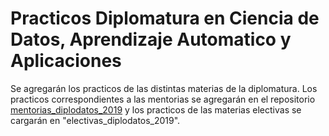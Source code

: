 # Practicos Diplomatura en Ciencia de Datos, Aprendizaje Automatico y Aplicaciones

Se agregarán los practicos de las distintas materias de la diplomatura. Los practicos correspondientes a las mentorias se agregarán en
el repositorio [mentorias_diplodatos_2019](https://github.com/francozacco/mentorias_diplodatos_2019 "Practicos Mentorias") y los practicos de las materias electivas se cargarán en "electivas_diplodatos_2019".
